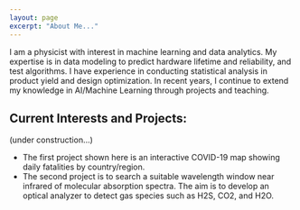 ```yaml
---
layout: page
excerpt: "About Me..."
---
```

I am a physicist with interest in machine learning and data analytics. My expertise is in data modeling to predict hardware lifetime and reliability, and test algorithms. I have experience in conducting statistical analysis in product yield and design optimization.  In recent years, I continue to extend my knowledge in AI/Machine Learning through projects and teaching.
 
## Current Interests and Projects:
(under construction...)
* The first project shown here is an interactive COVID-19 map showing daily fatalities by country/region.
* The second project is to search a suitable wavelength window near infrared of molecular absorption spectra.  The aim is to develop an optical analyzer to detect gas species such as H2S, CO2, and H2O.
